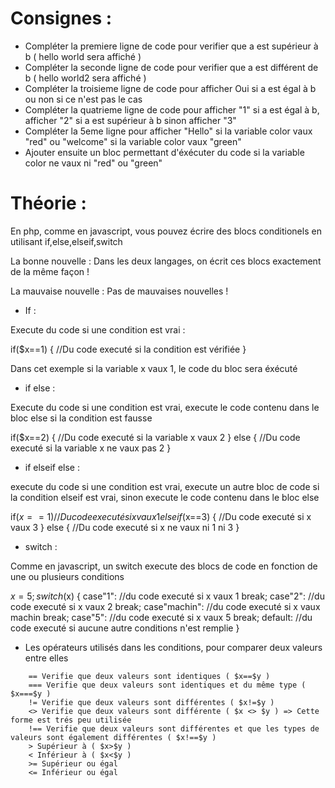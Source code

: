 # Consignes :

- Compléter la premiere ligne de code pour verifier que a est supérieur à b ( hello world sera affiché )
- Compléter la seconde ligne de code pour verifier que a est différent de b ( hello world2 sera affiché )
- Compléter la troisieme ligne de code pour afficher Oui si a est égal à b ou non si ce n'est pas le cas
- Compléter la quatrieme ligne de code pour afficher "1" si a est égal à b, afficher "2" si a est supérieur à b sinon afficher "3"
- Compléter la 5eme ligne pour afficher "Hello" si la variable color vaux "red" ou "welcome" si la variable color vaux "green"
- Ajouter ensuite un bloc permettant d'éxécuter du code si la variable color ne vaux ni "red" ou "green"


# Théorie :

En php, comme en javascript, vous pouvez écrire des blocs conditionels en utilisant if,else,elseif,switch

La bonne nouvelle : Dans les deux langages, on écrit ces blocs exactement de la même façon !

La mauvaise nouvelle : Pas de mauvaises nouvelles !


- If :

Execute du code si une condition est vrai :

if($x==1)
{
//Du code executé si la condition est vérifiée
}

Dans cet exemple si la variable x vaux 1, le code du bloc sera éxécuté


- if else :

Execute du code si une condition est vrai, execute le code contenu dans le bloc else si la condition est fausse

if($x==2)
{
//Du code executé si la variable x vaux 2
}
else
{
//Du code executé si la variable x ne vaux pas 2
}


- if elseif else :

execute du code si une condition est vrai, execute un autre bloc de code si la condition elseif est vrai, sinon execute
le code contenu dans le bloc else

if($x==1)
{
//Du code executé si x vaux 1
}
elseif($x==3)
{
//Du code executé si x vaux 3
}
else
{
//Du code executé si x ne vaux ni 1 ni 3
}


- switch :

Comme en javascript, un switch execute des blocs de code en fonction de une ou plusieurs conditions

$x=5;
switch($x)
{
case"1":
//du code executé si x vaux 1
break;
case"2":
//du code executé si x vaux 2
break;
case"machin":
//du code executé si x vaux machin
break;
case"5":
//du code executé si x vaux 5
break;
default:
//du code executé si aucune autre conditions n'est remplie
}


- Les opérateurs utilisés dans les conditions, pour comparer deux valeurs entre elles

```
    == Verifie que deux valeurs sont identiques ( $x==$y )
    === Verifie que deux valeurs sont identiques et du même type ( $x===$y )
    != Verifie que deux valeurs sont différentes ( $x!=$y )
    <> Verifie que deux valeurs sont différente ( $x <> $y ) => Cette forme est trés peu utilisée
    !== Verifie que deux valeurs sont différentes et que les types de valeurs sont également différentes ( $x!==$y )
    > Supérieur à ( $x>$y )
    < Inférieur à ( $x<$y )
    >= Supérieur ou égal
    <= Inférieur ou égal
    
```    

